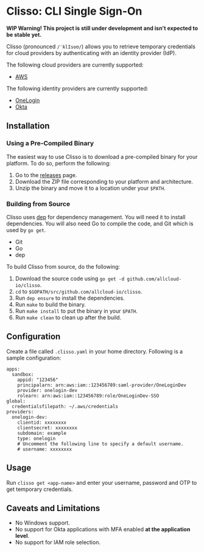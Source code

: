 # Clisso: CLI Single Sign-On

**WIP Warning! This project is still under development and isn't expected
to be stable yet.**

Clisso (pronounced `/ˈklIsoʊ/`) allows you to retrieve temporary credentials for cloud providers
by authenticating with an identity provider (IdP).

The following cloud providers are currently supported:

- [AWS][1]

The following identity providers are currently supported:

- [OneLogin][2]
- [Okta][3]

## Installation

### Using a Pre-Compiled Binary

The easiest way to use Clisso is to download a pre-compiled binary for your platform. To do so,
perform the following:

1. Go to the [releases][4] page.
1. Download the ZIP file corresponding to your platform and architecture.
1. Unzip the binary and move it to a location under your `$PATH`.

### Building from Source

Clisso uses [dep][5] for dependency management. You will need it to install dependencies. You will
also need Go to compile the code, and Git which is used by `go get`.

- Git
- Go
- dep

To build Clisso from source, do the following:

1. Download the source code using `go get -d github.com/allcloud-io/clisso`.
1. `cd` to `$GOPATH/src/github.com/allcloud-io/clisso`.
1. Run `dep ensure` to install the dependencies.
1. Run `make` to build the binary.
1. Run `make install` to put the binary in your `$PATH`.
1. Run `make clean` to clean up after the build.

## Configuration

Create a file called `.clisso.yaml` in your home directory. Following is a
sample configuration:

    apps:
      sandbox:
        appid: "123456"
        principalarn: arn:aws:iam::123456789:saml-provider/OneLoginDev
        provider: onelogin-dev
        rolearn: arn:aws:iam::123456789:role/OneLoginDev-SSO
    global:
      credentialsfilepath: ~/.aws/credentials
    providers:
      onelogin-dev:
        clientid: xxxxxxxx
        clientsecret: xxxxxxxx
        subdomain: example
        type: onelogin
        # Uncomment the following line to specify a default username.
        # username: xxxxxxxx

## Usage

Run `clisso get <app-name>` and enter your username, password and OTP
to get temporary credentials.

## Caveats and Limitations

- No Windows support.
- No support for Okta applications with MFA enabled **at the application level**.
- No support for IAM role selection.

[1]: https://aws.amazon.com/
[2]: https://www.onelogin.com/
[3]: https://www.okta.com/
[4]: https://github.com/allcloud-io/clisso/releases
[5]: https://github.com/golang/dep
